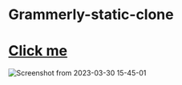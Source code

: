 # Grammerly-static-clone
# [Click me](https://rishu-singh9695.github.io/Grammerly-static-clone/)
![Screenshot from 2023-03-30 15-45-01](https://user-images.githubusercontent.com/90892063/228805382-061d419c-1ff4-4bbe-aa9c-6e1153a62590.png)
